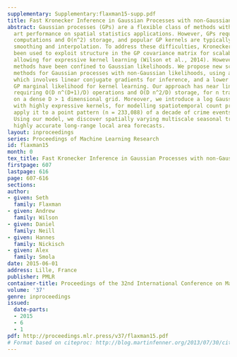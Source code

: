 ```yaml
---
supplementary: Supplementary:flaxman15-supp.pdf
title: Fast Kronecker Inference in Gaussian Processes with non-Gaussian Likelihoods
abstract: Gaussian processes (GPs) are a flexible class of methods with state of the
  art performance on spatial statistics applications. However, GPs require O(n^3)
  computations and O(n^2) storage, and popular GP kernels are typically limited to
  smoothing and interpolation. To address these difficulties, Kronecker methods have
  been used to exploit structure in the GP covariance matrix for scalability, while
  allowing for expressive kernel learning (Wilson et al., 2014). However, fast Kronecker
  methods have been confined to Gaussian likelihoods. We propose new scalable Kronecker
  methods for Gaussian processes with non-Gaussian likelihoods, using a Laplace approximation
  which involves linear conjugate gradients for inference, and a lower bound on the
  GP marginal likelihood for kernel learning. Our approach has near linear scaling,
  requiring O(D n^(D+1)/D) operations and O(D n^2/D) storage, for n training data-points
  on a dense D > 1 dimensional grid. Moreover, we introduce a log Gaussian Cox process,
  with highly expressive kernels, for modelling spatiotemporal count processes, and
  apply it to a point pattern (n = 233,088) of a decade of crime events in Chicago.
  Using our model, we discover spatially varying multiscale seasonal trends and produce
  highly accurate long-range local area forecasts.
layout: inproceedings
series: Proceedings of Machine Learning Research
id: flaxman15
month: 0
tex_title: Fast Kronecker Inference in Gaussian Processes with non-Gaussian Likelihoods
firstpage: 607
lastpage: 616
page: 607-616
sections: 
author:
- given: Seth
  family: Flaxman
- given: Andrew
  family: Wilson
- given: Daniel
  family: Neill
- given: Hannes
  family: Nickisch
- given: Alex
  family: Smola
date: 2015-06-01
address: Lille, France
publisher: PMLR
container-title: Proceedings of the 32nd International Conference on Machine Learning
volume: '37'
genre: inproceedings
issued:
  date-parts:
  - 2015
  - 6
  - 1
pdf: http://proceedings.mlr.press/v37/flaxman15.pdf
# Format based on citeproc: http://blog.martinfenner.org/2013/07/30/citeproc-yaml-for-bibliographies/
---
```

